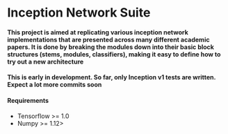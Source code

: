 <h1>Inception Network Suite</h1>

<h4>This project is aimed at replicating various inception network implementations that are presented across many different academic papers. It is done by breaking the modules down into
their basic block structures (stems, modules, classifiers), making it easy to define how to
try out a new architecture</h4>

<h4>This is early in development. So far, only Inception v1 tests are written. Expect a lot more
commits soon</h4>

<h4>Requirements</h4>
<ul>
<li>Tensorflow >= 1.0</li>
<li>Numpy >= 1.12></l1>
